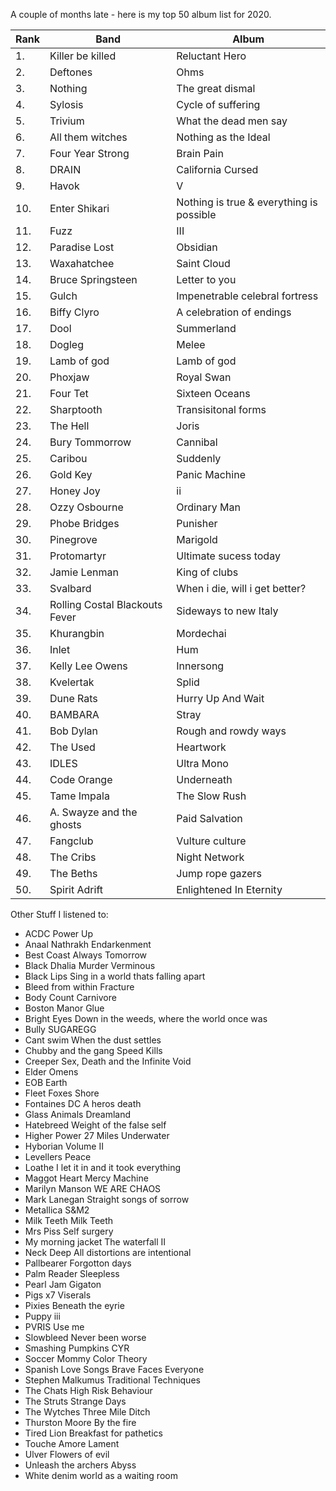  A couple of months late - here is my top 50 album list for 2020. 

| Rank | Band             | Album          |
| ---- | ---------------- | -------------- |
| 1.   | Killer be killed |	Reluctant Hero |
| 2.   | Deftones         | Ohms |
| 3.| Nothing | The great dismal |
| 4.| Sylosis | Cycle of suffering |
| 5.|	Trivium	| What the dead men say |
| 6.|	All them witches |	Nothing as the Ideal |
| 7.|	Four Year Strong |	Brain Pain |
| 8.|	DRAIN |	California Cursed |
| 9.|	Havok |	V |
| 10.|	Enter Shikari |	Nothing is true & everything is possible | 
| 11.|	Fuzz |	III |
| 12.|	Paradise Lost |	Obsidian |
| 13.|	Waxahatchee |	Saint Cloud |
| 14.|	Bruce Springsteen |	Letter to you |
| 15.|	Gulch |	Impenetrable celebral fortress |
| 16.|	Biffy Clyro |	A celebration of endings |
| 17.|	Dool |	Summerland |
| 18.|	Dogleg |	Melee |
| 19.|	Lamb of god |	Lamb of god |
| 20.|	Phoxjaw |	Royal Swan |
| 21.|	Four Tet |	Sixteen Oceans |
| 22.|	Sharptooth |	Transisitonal forms |
| 23.|	The Hell |	Joris |
| 24.|	Bury Tommorrow |	Cannibal |
| 25.|	Caribou |	Suddenly |
| 26.|	Gold Key |	Panic Machine |
| 27.|	Honey Joy |	ii |
| 28.|	Ozzy Osbourne |	Ordinary Man |
| 29.|	Phobe Bridges |	Punisher |
| 30.|	Pinegrove |	Marigold |
| 31.|	Protomartyr |	Ultimate sucess today |
| 32.|	Jamie Lenman |	King of clubs |
| 33.|	Svalbard |	When i die, will i get better? |
| 34.|	Rolling Costal Blackouts Fever |	Sideways to new Italy |
| 35.|	Khurangbin |	Mordechai | 
| 36.|	Inlet |	Hum |
| 37.|	Kelly Lee Owens |	Innersong |
| 38.|	Kvelertak |	Splid |
| 39.|	Dune Rats |	Hurry Up And Wait |
| 40.|	BAMBARA |	Stray |
| 41.|	Bob Dylan |	Rough and rowdy ways |
| 42.|	The Used |	Heartwork |
| 43.|	IDLES |	Ultra Mono |
| 44.|	Code Orange |	Underneath |
| 45.|	Tame Impala |	The Slow Rush |
| 46.|	A. Swayze and the ghosts |	Paid Salvation |
| 47.|	Fangclub |	Vulture culture |
| 48.|	The Cribs |	Night Network |
| 49.|	The Beths |	Jump rope gazers |
| 50.|	Spirit Adrift |	Enlightened In Eternity |

Other Stuff I listened to:

* ACDC	Power Up
* Anaal Nathrakh	Endarkenment
* Best Coast	Always Tomorrow
* Black Dhalia Murder	Verminous
* Black Lips	Sing in a world thats falling apart
* Bleed from within	Fracture
* Body Count	Carnivore
* Boston Manor	Glue
* Bright Eyes	Down in the weeds, where the world once was
* Bully	SUGAREGG
* Cant swim	When the dust settles
* Chubby and the gang	Speed Kills
* Creeper	Sex, Death and the Infinite Void
* Elder	Omens
* EOB	Earth
* Fleet Foxes	Shore
* Fontaines DC	A heros death
* Glass Animals	Dreamland
* Hatebreed	Weight of the false self
* Higher Power	27 Miles Underwater
* Hyborian	Volume II
* Levellers	Peace
* Loathe	I let it in and it took everything
* Maggot Heart	Mercy Machine
* Marilyn Manson	WE ARE CHAOS
* Mark Lanegan	Straight songs of sorrow
* Metallica	S&M2
* Milk Teeth	Milk Teeth
* Mrs Piss	Self surgery
* My morning jacket	The waterfall II
* Neck Deep	All distortions are intentional
* Pallbearer	Forgotton days
* Palm Reader	Sleepless
* Pearl Jam	Gigaton
* Pigs x7	Viserals
* Pixies	Beneath the eyrie
* Puppy	iii
* PVRIS	Use me
* Slowbleed	Never been worse
* Smashing Pumpkins	CYR
* Soccer Mommy	Color Theory
* Spanish Love Songs	Brave Faces Everyone
* Stephen Malkumus	Traditional Techniques
* The Chats	High Risk Behaviour
* The Struts	Strange Days
* The Wytches	Three Mile Ditch
* Thurston Moore	By the fire
* Tired Lion	Breakfast for pathetics
* Touche Amore	Lament
* Ulver	Flowers of evil
* Unleash the archers	Abyss
* White denim	world as a waiting room
